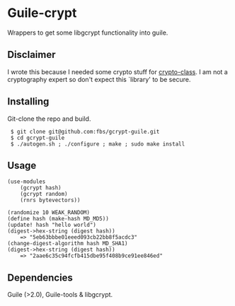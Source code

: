 Guile-crypt
===========
Wrappers to get some libgcrypt functionality into guile.

Disclaimer
----------
I wrote this because I needed some crypto stuff for [crypto-class](www.crypto-class.org).
I am not a cryptography expert so don't expect this `library' to be secure.

Installing
----------
Git-clone the repo and build.

	 $ git clone git@github.com:fbs/gcrypt-guile.git
	 $ cd gcrypt-guile
	 $ ./autogen.sh ; ./configure ; make ; sudo make install

Usage
-----
	(use-modules 
		(gcrypt hash)
		(gcrypt random)
		(rnrs bytevectors))

	(randomize 10 WEAK_RANDOM)
	(define hash (make-hash MD_MD5))
	(update! hash "hello world")
	(digest->hex-string (digest hash)) 
		=> "5eb63bbbe01eeed093cb22bb8f5acdc3"
	(change-digest-algorithm hash MD_SHA1)
	(digest->hex-string (digest hash))
		=> "2aae6c35c94fcfb415dbe95f408b9ce91ee846ed"
	 
Dependencies
------------
Guile (>2.0), Guile-tools & libgcrypt.


